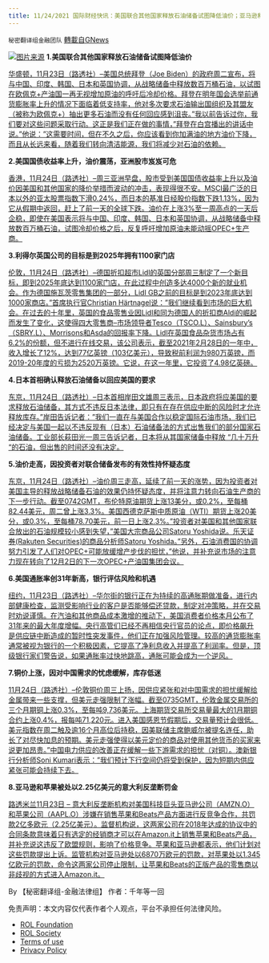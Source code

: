 ```yaml
---
title: 11/24/2021 国际财经快讯：美国联合其他国家释放石油储备试图降低油价；亚马逊和苹果被处以2.25亿美元的意大利反垄断罚金
---
```

`秘密翻译组金融团队` [轉載自GNews](https://gnews.org/zh-hans/1691612/)

![](https://assets.gnews.org/wp-content/uploads/2021/11/20211124-2.jpg)[图片来源](https://www.iadke.com/a/guanggao/toutiao/2021/1123/7190.html)
**1.美国联合其他国家释放石油储备试图降低油价**

[华盛顿，11月23日（路透社）–美国总统拜登（Joe Biden）的政府周二宣布，将与中国、印度、韩国、日本和英国协调，从战略储备中释放数百万桶石油，以试图在欧佩克+产油国一再无视增加原油的呼吁后冷却价格。拜登在明年国会选举前通货膨胀率上升的情况下面临着低支持率，他对多次要求石油输出国组织及其盟友（被称为欧佩克+）抽出更多石油而没有任何回应感到沮丧。”我以前告诉过你，我们要对这些问题采取行动。这正是我们正在做的事情，”拜登在白宫播出的讲话中说。”他说：”这需要时间，但在不久之后，你应该看到你加满油的地方油价下降，而且从长远来看，随着我们转向清洁能源，我们将减少对石油的依赖。](https://www.reuters.com/markets/commodities/us-set-unveil-emergency-oil-release-bid-fight-high-prices-2021-11-23/)

**2.美国国债收益率上升，油价震荡，亚洲股市岌岌可危**

[香港，11月24日（路透社）–周三亚洲早盘，股市受到美国国债收益率上升以及油价因美国和其他国家的降价举措而波动的冲击，表现得很不安。MSCI最广泛的日本以外的亚太股票指数下滑0.24%，而日本的基准日经股价指数下跌1.13%，因为它从假期中返回，赶上了前一天的全球下跌。油价在上涨3%至一周高点的一天后企稳，即使在美国表示将与中国、印度、韩国、日本和英国协调，从战略储备中释放数百万桶石油，试图冷却价格之后，反复呼吁增加原油未能动摇OPEC+生产商。](https://www.reuters.com/markets/europe/global-markets-wrapup-1-2021-11-24/)

**3.利得尔英国公司的目标是到2025年拥有1100家门店**

[伦敦，11月24日（路透社）–德国折扣超市Lidl的英国分部周三制定了一个新目标，即到2025年底达到1100家门店，在此过程中创造多达4000个新的就业机会。作为德国施瓦茨零售集团的一部分，Lidl GB之前的目标是到2023年底达到1000家商店。”首席执行官Christian Härtnagel说：”我们继续看到市场的巨大机会。在过去的十年里，英国的食品零售业因Lidl和同为德国人的折扣商Aldi的崛起而发生了变化，这使得四大零售商–市场领导者Tesco（TSCO.L）、Sainsbury’s（SBRY.L）、Morrisons和Asda的回报率下降。Lidl在英国食品杂货市场占有6.2%的份额，但不进行在线交易，该公司表示，截至2021年2月28日的一年中，收入增长了12%，达到77亿英镑（103亿美元），导致税前利润为980万英镑，而2019-20年度的亏损为2520万英镑。它说，在这一年里，它投资了4.98亿英磅。](https://www.reuters.com/markets/europe/lidl-gb-targets-1100-stores-by-2025-2021-11-24/)

**4.日本首相确认释放石油储备以回应美国的要求**

[东京，11月24日（路透社）–日本首相岸田文雄周三表示，日本政府将应美国的要求释放石油储备，其方式不违反日本法律，即只有在存在供应中断的风险时才允许释放库存。”岸田告诉记者：”我们一直在与美国合作以稳定国际石油市场，我们已经决定与美国一起以不违反现有（日本）石油储备法的方式出售我们的部分国家石油储备。工业部长萩田光一周三告诉记者，日本将从其国家储备中释放 “几十万升 “的石油，但出售的时间还没有决定。](https://www.reuters.com/markets/commodities/japan-pm-confirms-oil-reserve-release-response-us-request-2021-11-23/)

**5.油价走高，因投资者对联合储备发布的有效性持怀疑态度**

[东京，11月24日（路透社）–油价周三走高，延续了前一天的涨势，因为投资者对美国主导的释放战略储备石油的效果仍持怀疑态度，并将注意力转向石油生产商的下一步行动。截至0742GMT，布伦特原油期货上涨13美分，或0.2%，至每桶82.44美元，周二曾上涨3.3%。美国西德克萨斯中质原油（WTI）期货上涨20美分，或0.3%，至每桶78.70美元，前一日上涨2.3%。”投资者对美国和其他国家联合放出的石油规模较小感到失望，”美国大宗商品公司Satoru Yoshida说。乐天证券(Rakuten Securities)的商品分析师Satoru Yoshida。”另外，石油消费国的协调努力引发了人们对OPEC+可能放缓增产步伐的担忧，”他说，并补充说市场的注意力现在转向了12月2日的下一次OPEC+产油国集团会议。](https://www.reuters.com/markets/commodities/oil-prices-drop-coordinated-reserve-release-eases-some-supply-fears-2021-11-24/)

**6.美国通胀率创31年新高，银行评估风险和机遇**

[纽约，11月23日（路透社）–华尔街的银行正在为持续的高通胀期做准备，进行内部健康检查，监测受影响行业的客户是否能够偿还贷款，制定对冲策略，并在交易时劝说谨慎。在汽油和其他商品成本激增的推动下，美国消费者价格本月公布了31年来的最大年度增幅。央行高管们已经不再相信央行官员的论点，即价格飙升是供应链中断造成的暂时性突发事件，他们正在加强风险管理。较高的通货膨胀率通常被视为银行的一个积极因素，它提高了净利息收入并提高了利润率。但是，顶级银行家们警告说，如果通胀率过快地跳高，通胀可能会成为一个逆风。](https://www.reuters.com/markets/europe/us-inflation-hits-31-year-high-banks-assess-risks-opportunities-2021-11-23/)

**7.铜价上涨，因对中国需求的忧虑缓解，库存低迷**

[11月24日（路透社）–伦敦铜价周三上扬，因供应紧张和对中国需求的担忧缓解给金属带来一些支撑，但美元走强限制了涨幅。截至0735GMT，伦敦金属交易所的三个月期铜上涨0.3%，至每吨9,736美元。上海期货交易所交易量最大的1月期铜合约上涨0.4%，报每吨71,220元。进入美国感恩节假期后，交易量预计会很低。美元指数在周二触及逾16个月高位后持稳，因美联储主席鲍威尔被提名连任，助长了对尽快加息的预期。美元走强使得以美元定价的商品对使用其他货币的买家来说更加昂贵。”中国电力供应的改善正在缓解一些下游需求的担忧（对铜）。澳新银行分析师Soni Kumari表示：”我们预计下行空间仍将受到保护，因为短期内供应紧张可能会持续下去。](https://www.reuters.com/markets/europe/london-copper-subdued-dollar-strength-2021-11-24/)

**8.亚马逊和苹果被处以2.25亿美元的意大利反垄断罚金**

[路透米兰11月23日 – 意大利反垄断机构对美国科技巨头亚马逊公司（AMZN.O）和苹果公司（AAPL.O）涉嫌在销售苹果和Beats产品方面进行反竞争合作，共罚款2亿多欧元（2.25亿美元）。监督机构说，这两家公司在2018年达成的协议中的合同条款意味着只有选定的经销商才可以在Amazon.it上销售苹果和Beats产品，并补充说这违反了欧盟规则，影响了价格竞争。苹果和亚马逊都表示，他们计划对这些罚款提出上诉。监管机构对亚马逊处以6870万欧元的罚款，对苹果处以1.345亿欧元的罚款，命令这两家公司停止限制，让苹果和Beats的正版产品的零售商以非歧视的方式进入Amazon.it。](https://www.reuters.com/technology/italys-antitrust-fines-amazon-apple-more-than-200-mln-euros-alleged-collusion-2021-11-23/)

By 【秘密翻译组-金融法律组】
作者：千年等一回

 

免责声明：本文内容仅代表作者个人观点，平台不承担任何法律风险。

- [ROL Foundation](https://rolfoundation.org/)
- [ROL Society](https://rolsociety.org/)
- [Terms of use](https://gnews.org/terms-of-use-3/)
- [Privacy Policy](https://gnews.org/privacy-policy/)
